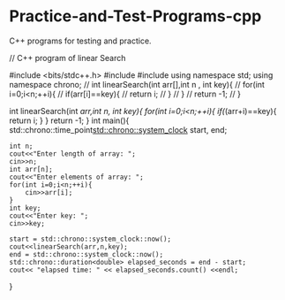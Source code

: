 # Practice-and-Test-Programs-cpp
C++ programs for testing and practice.

// C++ program of linear Search

#include <bits/stdc++.h>
#include <chrono>
#include <ctime>
using namespace std;
using namespace chrono;
// int linearSearch(int arr[],int n , int key){
//     for(int i=0;i<n;++i){
//         if(arr[i]==key){
//             return i;
//         }
//     }
//     return -1;
// }

int linearSearch(int *arr,int n, int key){
    for(int i=0;i<n;++i){
        if(*(arr+i)==key){
            return i;
        }
    }
    return -1;
}
int main(){
    std::chrono::time_point<std::chrono::system_clock> start, end;
    
    int n;
    cout<<"Enter length of array: ";
    cin>>n;
    int arr[n];
    cout<<"Enter elements of array: ";
    for(int i=0;i<n;++i){
        cin>>arr[i];
    }
    int key;
    cout<<"Enter key: ";
    cin>>key;
    
    start = std::chrono::system_clock::now();
    cout<<linearSearch(arr,n,key);
    end = std::chrono::system_clock::now();
    std::chrono::duration<double> elapsed_seconds = end - start;
    cout<< "elapsed time: " << elapsed_seconds.count() <<endl;
}
